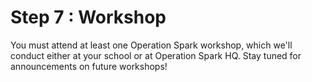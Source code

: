 # Step 7 : Workshop

You must attend at least one Operation Spark workshop, which we'll conduct either at your school or at Operation Spark HQ. Stay tuned for announcements on future workshops!